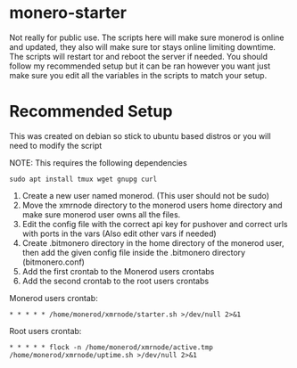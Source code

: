# monero-starter
Not really for public use.
The scripts here will make sure monerod is online and updated, they also will make sure tor stays online limiting downtime. 
The scripts will restart tor and reboot the server if needed. You should follow my recommended setup but it can be ran however you want just make sure you edit all the variables in the scripts to match your setup.

# Recommended Setup
This was created on debian so stick to ubuntu based distros or you will need to modify the script

NOTE: This requires the following dependencies
```
sudo apt install tmux wget gnupg curl
```
1. Create a new user named monerod. (This user should not be sudo)
2. Move the xmrnode directory to the monerod users home directory and make sure monerod user owns all the files.
3. Edit the config file with the correct api key for pushover and correct urls with ports in the vars (Also edit other vars if needed)
4. Create .bitmonero directory in the home directory of the monerod user, then add the given config file inside the .bitmonero directory (bitmonero.conf)
5. Add the first crontab to the Monerod users crontabs
6. Add the second crontab to the root users crontabs 

Monerod users crontab:
```
* * * * * /home/monerod/xmrnode/starter.sh >/dev/null 2>&1
```
Root users crontab:
```
* * * * * flock -n /home/monerod/xmrnode/active.tmp /home/monerod/xmrnode/uptime.sh >/dev/null 2>&1
```
